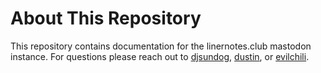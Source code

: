 # About This Repository

This repository contains documentation for the linernotes.club mastodon instance. For questions please reach out to [djsundog](https://linernotes.club/@djsundog), [dustin](https://linernotes.club/@dustin), or [evilchili](https://linernotes.club/@evilchili/).


